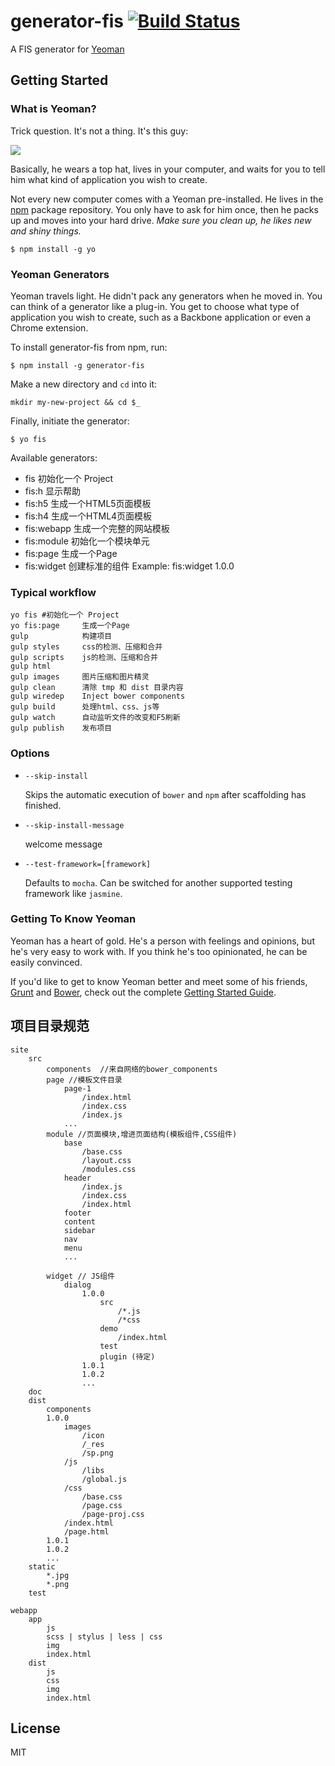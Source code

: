 # generator-fis [![Build Status](https://secure.travis-ci.org/moocss/generator-fis.png?branch=master)](https://travis-ci.org/moocss/generator-fis)

A FIS generator for [Yeoman](http://yeoman.io)


## Getting Started

### What is Yeoman?

Trick question. It's not a thing. It's this guy:

![](http://i.imgur.com/JHaAlBJ.png)

Basically, he wears a top hat, lives in your computer, and waits for you to tell him what kind of application you wish to create.

Not every new computer comes with a Yeoman pre-installed. He lives in the [npm](https://npmjs.org) package repository. You only have to ask for him once, then he packs up and moves into your hard drive. *Make sure you clean up, he likes new and shiny things.*

```
$ npm install -g yo
```

### Yeoman Generators

Yeoman travels light. He didn't pack any generators when he moved in. You can think of a generator like a plug-in. You get to choose what type of application you wish to create, such as a Backbone application or even a Chrome extension.

To install generator-fis from npm, run:

```
$ npm install -g generator-fis
```
Make a new directory and `cd` into it:
```
mkdir my-new-project && cd $_
```
Finally, initiate the generator:

```
$ yo fis
```

Available generators:

- fis              初始化一个 Project
- fis:h            显示帮助
- fis:h5           生成一个HTML5页面模板
- fis:h4           生成一个HTML4页面模板
- fis:webapp       生成一个完整的网站模板
- fis:module       初始化一个模块单元
- fis:page         生成一个Page
- fis:widget       创建标准的组件
        Example:   fis:widget 1.0.0

### Typical workflow

```
yo fis #初始化一个 Project
yo fis:page     生成一个Page
gulp            构建项目
gulp styles		css的检测、压缩和合并
gulp scripts    js的检测、压缩和合并
gulp html
gulp images		图片压缩和图片精灵
gulp clean		清除 tmp 和 dist 目录内容
gulp wiredep	Inject bower components
gulp build		处理html、css、js等
gulp watch		自动监听文件的改变和F5刷新
gulp publish    发布项目

```

### Options

* `--skip-install`

  Skips the automatic execution of `bower` and `npm` after
  scaffolding has finished.

* `--skip-install-message`

   welcome message

* `--test-framework=[framework]`

  Defaults to `mocha`. Can be switched for
  another supported testing framework like `jasmine`.


### Getting To Know Yeoman

Yeoman has a heart of gold. He's a person with feelings and opinions, but he's very easy to work with. If you think he's too opinionated, he can be easily convinced.

If you'd like to get to know Yeoman better and meet some of his friends, [Grunt](http://gruntjs.com) and [Bower](http://bower.io), check out the complete [Getting Started Guide](https://github.com/yeoman/yeoman/wiki/Getting-Started).

## 项目目录规范
```
site
	src
	    components  //来自网络的bower_components
		page //模板文件目录
			page-1
				/index.html
				/index.css
				/index.js
			...
		module //页面模块,增进页面结构(模板组件,CSS组件)
		    base
				/base.css
				/layout.css
				/modules.css
			header
				/index.js
				/index.css
				/index.html
			footer
			content
			sidebar
			nav
			menu
			...

		widget // JS组件
			dialog
				1.0.0
					src
						/*.js
						/*css
					demo
						/index.html
					test
					plugin (待定)
				1.0.1
				1.0.2
				...
	doc
	dist
	    components
		1.0.0
			images
				/icon
				/_res
				/sp.png
			/js
				/libs
				/global.js
			/css
				/base.css
				/page.css
				/page-proj.css
			/index.html
			/page.html
		1.0.1
		1.0.2
		...
	static
		*.jpg
		*.png
	test

webapp
	app
	    js
	    scss | stylus | less | css
	    img
	    index.html
    dist
        js
        css
        img
        index.html
```

## License

MIT
